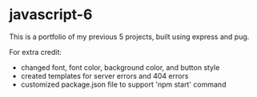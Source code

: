 # javascript-6

This is a portfolio of my previous 5 projects, built using express and pug. 

For extra credit:
- changed font, font color, background color, and button style
- created templates for server errors and 404 errors
- customized package.json file to support 'npm start' command
